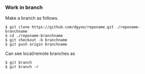 ### Work in branch
Make a branch as follows.
```
$ git clone https://github.com/dgyoo/reponame.git ./reponame-branchname
$ cd ./reponame-branchname
$ git checkout -b branchname
$ git push origin branchname
```
Can see local/remote branches as</br>
```
$ git branch
$ git branch -r
```
